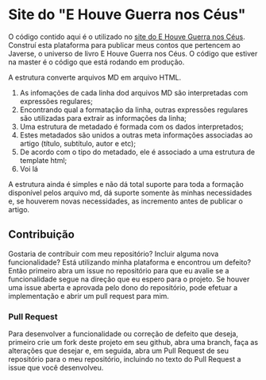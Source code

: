 # Site do "E Houve Guerra nos Céus"

O código contido aqui é o utilizado no [site do E Houve Guerra nos Céus](https://ehouveguerranosceus.com.br/). Construí esta plataforma para publicar meus contos que pertencem ao Javerse, o universo de livro E Houve Guerra nos Céus. O código que estiver na master é o código que está rodando em produção.

A estrutura converte arquivos MD em arquivo HTML.

1. As infomações de cada linha dod arquivos MD são interpretadas com expressões regulares;
2. Encontrando qual a formatação da linha, outras expressões regulares são utilizadas para extrair as informações da linha;
3. Uma estrutura de metadado é formada com os dados interpretados;
4. Estes metadados são unidos a outras meta informações associadas ao artigo (título, subtítulo, autor e etc);
5. De acordo com o tipo do metadado, ele é associado a uma estrutura de template html;
6. Voi lá

A estrutura ainda é simples e não dá total suporte para toda a formação disponível pelos arquivo md, dá suporte somente às minhas necessidades e, se houverem novas necessidades, as incremento antes de publicar o artigo.

## Contribuição
Gostaria de contribuir com meu repositório? Incluir alguma nova funcionalidade? Está utilizando minha plataforma e encontrou um defeito? Então primeiro abra um issue no repositório para que eu avalie se a funcionalidade segue na direção que eu espero para o projeto. Se houver uma issue aberta e aprovada pelo dono do repositório, pode efetuar a implementação e abrir um pull request para mim.

### Pull Request
Para desenvolver a funcionalidade ou correção de defeito que deseja, primeiro crie um fork deste projeto em seu github, abra uma branch, faça as alterações que desejar e, em seguida, abra um Pull Request de seu repositório para o meu repositório, incluindo no texto do Pull Request a issue que você desenvolveu.